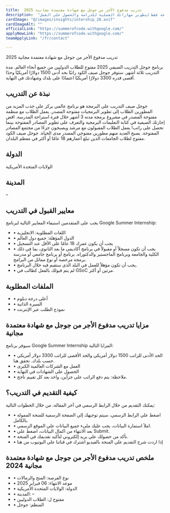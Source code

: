 ```yaml
---
title:  تدريب مدفوع الأجر من جوجل مع شهادة معتمدة مجانية 2025 
description:  "تدريب مدفوع الأجر بشهادة قوية معتمدة من جوجل لمدة 22 ساعة فقط لتطوير مهاراتك العملية للدراسة والحصول علي العمل." 
cardImage: "@/images/insights/intership_28.avif" 
cardImageAlt: "" 
officialLink: "https://summerofcode.withgoogle.com/" 
applyNowLink: "https://summerofcode.withgoogle.com/" 
teamApplyLink: "/fr/contact"

---
```


تدريب مدفوع الأجر من جوجل مع شهادة معتمدة مجانية 2025

برنامج جوجل التدريب الصيفي 2025 مفتوح للطلاب الدوليين من جميع أنحاء العالم. مدة التدريب ثلاثة أشهر. ستوفر جوجل صيف الكود راتبًا بحد أدنى 1500 دولارًا أمريكيًا وحدًا أقصى قدره 3300 دولارًا أمريكيًا اعتمادًا على بلدك وشهادتك في النهاية.

## نبذة عن التدريب

جوجل صيف التدريب على البرمجة هو برنامج عالمي يركز على جذب المزيد من المطورين الطلاب إلى تطوير البرمجيات مفتوحة المصدر. يعمل الطلاب مع منظمة مفتوحة المصدر في مشروع برمجة مدته 3 أشهر خلال فترة استراحة المدرسة. اقض إجازتك الصيفية في كتابة التعليمات البرمجية والتعرف على تطوير المصادر المفتوحة بينما تحصل على راتب! يعمل الطلاب المقبولون مع مرشد ويصبحون جزءًا من مجتمع المصادر المفتوحة. يصبح العديد منهم مطورين مفتوحي المصدر مدى الحياة. جوجل صيف الكود مفتوح لطلاب الجامعات الذين تبلغ أعمارهم 18 عامًا أو أكثر في معظم البلدان.

## الدولة

الولايات المتحدة الأمريكية

## المدينة

–

## معايير القبول في التدريب

يجب على المتقدمين استيفاء المعايير التالية لبرنامج Google Summer Internship:

- • اللغات المطلوبة: الانجليزية
- • الدول المؤهلة: جميع دول العالم
- • يجب أن يكون عمرك 18 عامًا على الأقل عند التسجيل
- • يجب أن تكون مسجلاً أو مقبولاً في برنامج أكاديمي ما بعد الثانوي، بما في ذلك الكلية والجامعة وبرنامج الماجستير والدكتوراه. برنامج أو برنامج جامعي أو مدرسة برمجة مرخصة أو نوع مماثل من البرامج.
- • يجب أن تكون مؤهلاً للعمل في البلد الذي ستقيم فيه خلال البرنامج.
- • لم يتم قبولك بالفعل كطالب في GSoC مرتين أو أكثر.

## الملفات المطلوبة

- • أعلى درجة دبلوم
- • السيرة الذاتية
- • نموذج الطلب عبر الإنترنت

## مزايا تدريب مدفوع الأجر من جوجل مع شهادة معتمدة مجانية

سيوفر برنامج Google Summer Internship المزايا التالية:

- • الحد الأدنى للراتب 1500 دولار أمريكي والحد الأقصى للراتب 3300 دولار أمريكي حسب بلدك. تحقق هنا.
- • العمل مع الشركات العالمية الكبرى
- • الحصول على الشهادات في النهاية
- • ملاحظة: يتم دفع الراتب على جزأين، واحد بعد كل تقييم ناجح.

## كيفية التقديم في التدريب؟

يمكنك التقديم من خلال الرابط الرسمي في آخر المقالة، من خلال الخطوات التالية:

- • اضغط علي الرابط الرسمي، سيتم توجيهك إلي الصفحة الرسمية للمنحة الممولة بالكامل.
- • املأ استمارة البيانات، يجب عليك مليء جميع البيانات علي الموقع الرسمي.
- • بعد الانتهاء من اكمال البيانات، اضغط علي Submit.
- • تأكد من حصولك علي بريد إلكتروني لتأكيد تقديمك في المنحة.
- • إذا اردت شرح التقديم علي المنحة بالفيديو اشترك في قناتنا علي اليوتيوب من هنا

## ملخص تدريب مدفوع الأجر من جوجل مع شهادة معتمدة مجانية 2024

- • نوع الفرصة: المنح والزمالات
- • موعد الانتهاء: 06 فبراير 2025
- • الدولة: الولايات المتحدة الأمريكية
- • المدينة: –
- • مفتوح ل: الطلاب الدوليين
- • المنظم: جوجل

